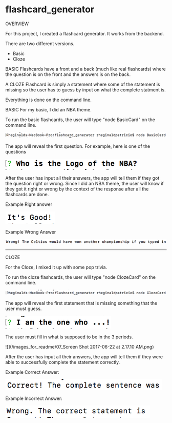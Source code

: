 # flashcard_generator

OVERVIEW

For this project, I created a flashcard generator. It works from the backend. 

There are two different versions.

- Basic
- Cloze

BASIC Flashcards have a front and a back (much like real flashcards) where the question is on the front and the answers is on the back. 

A CLOZE Flashcard is simply a statement where some of the statement is missing so the user has to guess by input on what the complete statment is.

Everything is done on the command line.

BASIC
For my basic, I did an NBA theme.

To run the basic flashcards, the user will type "node BasicCard" on the command line.

![](/images_for_readme/01_Command_to_begin_Basic_cards.png)

The app will reveal the first question. For example, here is one of the questions

![](/images_for_readme/02_question_for_basic.png)

After the user has input all their answers, the app will tell them if they got the question right or wrong. Since I did an NBA theme, the user will know if they got it right or wrong by the context of the response after all the flashcards are done.

Example Right answer

![](/images_for_readme/03_right_answer_basic.png)

Example Wrong Answer

![](/images_for_readme/04_wrong_answer_basic.png)



_________________________________________________________________
CLOZE

For the Cloze, I mixed it up with some pop trivia.

To run the cloze flashcards, the user will type "node ClozeCard" on the command line.

![](/images_for_readme/05_Command_to_begin_Cloze_cards.png)

The app will reveal the first statement that is missing something that the user must guess.

![](/images_for_readme/06_cloze_statement.png)

The user must fill in what is supposed to be in the 3 periods.

![](/images_for_readme/07_Screen Shot 2017-06-22 at 2.17.10 AM.png)

After the user has input all their answers, the app will tell them if they were able to successfully complete the statement correctly.

Example Correct Answer:

![](/images_for_readme/08_Correct_for_Cloze.png)

Example Incorrect Answer:

![](/images_for_readme/09_Wrong_for_Cloze.png)

